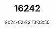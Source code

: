 ---
title: "16242"
category: "Parides hahneli"
draft: false
date: 2024-02-22 13:03:50
languages:
  English: ["Hahnel's Amazonian Swallowtail"]
---